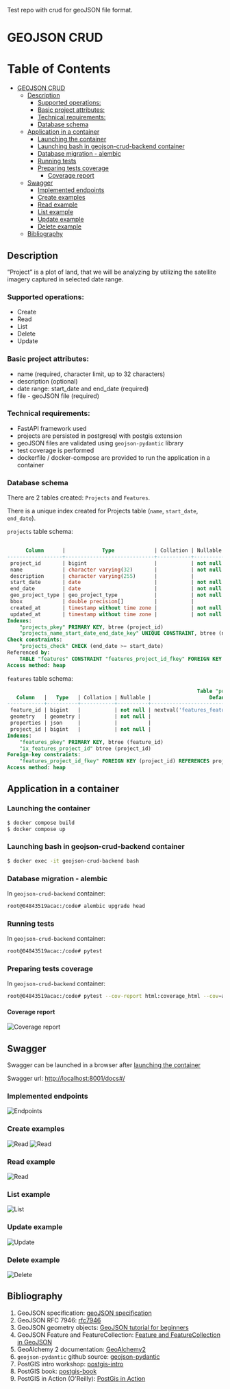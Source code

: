Test repo with crud for geoJSON file format.

# GEOJSON CRUD

Table of Contents
=================

* [GEOJSON CRUD](#geojson-crud)
  * [Description](#description)
    * [Supported operations:](#supported-operations)
    * [Basic project attributes:](#basic-project-attributes)
    * [Technical requirements:](#technical-requirements)
    * [Database schema](#database-schema)
  * [Application in a container](#application-in-a-container)
    * [Launching the container](#launching-the-container)
    * [Launching bash in geojson\-crud\-backend container](#launching-bash-in-geojson-crud-backend-container)
    * [Database migration \- alembic](#database-migration---alembic)
    * [Running tests](#running-tests)
    * [Preparing tests coverage](#preparing-tests-coverage)
      * [Coverage report](#coverage-report)
  * [Swagger](#swagger)
    * [Implemented endpoints](#implemented-endpoints)
    * [Create examples](#create-examples)
    * [Read example](#read-example)
    * [List example](#list-example)
    * [Update example](#update-example)
    * [Delete example](#delete-example)
  * [Bibliography](#bibliography)

## Description

“Project” is a plot of land, that we will be analyzing
by utilizing the satellite imagery captured in selected date range.

### Supported operations:

* Create
* Read
* List
* Delete
* Update

### Basic project attributes:

* name (required, character limit, up to 32 characters)
* description (optional)
* date range: start_date and end_date (required)
* file - geoJSON file (required)

### Technical requirements:

* FastAPI framework used
* projects are persisted in postgresql with postgis extension
* geoJSON files are validated using `geojson-pydantic` library
* test coverage is performed
* dockerfile / docker-compose are provided to run the application in a container

### Database schema

There are 2 tables created: `Projects` and `Features`.

There is a unique index created for Projects table (`name`, `start_date`, `end_date`).

`projects` table schema:
```sql
                                                                          Table "public.projects"
      Column      |            Type             | Collation | Nullable |                   Default                    | Storage  | Compression | Stats target | Description
------------------+-----------------------------+-----------+----------+----------------------------------------------+----------+-------------+--------------+-------------
 project_id       | bigint                      |           | not null | nextval('projects_project_id_seq'::regclass) | plain    |             |              |
 name             | character varying(32)       |           | not null |                                              | extended |             |              |
 description      | character varying(255)      |           |          |                                              | extended |             |              |
 start_date       | date                        |           | not null |                                              | plain    |             |              |
 end_date         | date                        |           | not null |                                              | plain    |             |              |
 geo_project_type | geo_project_type            |           | not null |                                              | plain    |             |              |
 bbox             | double precision[]          |           |          |                                              | extended |             |              |
 created_at       | timestamp without time zone |           | not null | now()                                        | plain    |             |              |
 updated_at       | timestamp without time zone |           | not null | now()                                        | plain    |             |              |
Indexes:
    "projects_pkey" PRIMARY KEY, btree (project_id)
    "projects_name_start_date_end_date_key" UNIQUE CONSTRAINT, btree (name, start_date, end_date)
Check constraints:
    "projects_check" CHECK (end_date >= start_date)
Referenced by:
    TABLE "features" CONSTRAINT "features_project_id_fkey" FOREIGN KEY (project_id) REFERENCES projects(project_id) ON DELETE CASCADE
Access method: heap
```

`features` table schema:
```sql
                                                              Table "public.features"
   Column   |   Type   | Collation | Nullable |                   Default                    | Storage  | Compression | Stats target | Description
------------+----------+-----------+----------+----------------------------------------------+----------+-------------+--------------+-------------
 feature_id | bigint   |           | not null | nextval('features_feature_id_seq'::regclass) | plain    |             |              |
 geometry   | geometry |           | not null |                                              | main     |             |              |
 properties | json     |           |          |                                              | extended |             |              |
 project_id | bigint   |           | not null |                                              | plain    |             |              |
Indexes:
    "features_pkey" PRIMARY KEY, btree (feature_id)
    "ix_features_project_id" btree (project_id)
Foreign-key constraints:
    "features_project_id_fkey" FOREIGN KEY (project_id) REFERENCES projects(project_id) ON DELETE CASCADE
Access method: heap
```

## Application in a container

### Launching the container

```bash
$ docker compose build
$ docker compose up
```

### Launching bash in geojson-crud-backend container

```bash
$ docker exec -it geojson-crud-backend bash
```

### Database migration - alembic

In `geojson-crud-backend` container:
```bash
root@04843519acac:/code# alembic upgrade head
```

### Running tests

In `geojson-crud-backend` container:
```bash
root@04843519acac:/code# pytest
```

### Preparing tests coverage

In `geojson-crud-backend` container:
```bash
root@04843519acac:/code# pytest --cov-report html:coverage_html --cov=app tests/
```

#### Coverage report

![Coverage report](screenshots/coverage_report.png)

## Swagger

Swagger can be launched in a browser after [launching the container](#launching-the-container)

Swagger url: [http://localhost:8001/docs#/](http://localhost:8001/docs#/)

### Implemented endpoints

![Endpoints](screenshots/endpoints.png)

### Create examples

![Read](screenshots/create_feature.png)
![Read](screenshots/create_feature_collection.png)

### Read example

![Read](screenshots/read.png)

### List example

![List](screenshots/list.png)

### Update example

![Update](screenshots/update.png)

### Delete example

![Delete](screenshots/delete.png)

## Bibliography

1. GeoJSON specification: [geoJSON specification](https://stevage.github.io/geojson-spec/)
2. GeoJSON RFC 7946: [rfc7946](https://datatracker.ietf.org/doc/html/rfc7946)
3. GeoJSON geometry objects: [GeoJSON tutorial for beginners](https://medium.com/@dmitry.sobolevsky/geojson-tutorial-for-beginners-ce810d3ff169)
4. GeoJSON Feature and FeatureCollection: [Feature and FeatureCollection in GeoJSON](https://medium.com/@dmitry.sobolevsky/feature-and-featurecollection-in-geojson-f36ec38ebdb1)
5. GeoAlchemy 2 documentation: [GeoAlchemy2](https://geoalchemy-2.readthedocs.io/en/latest/index.html)
6. `geojson-pydantic` github source: [geojson-pydantic](https://github.com/developmentseed/geojson-pydantic/tree/main)
7. PostGIS intro workshop: [postgis-intro](https://postgis.net/workshops/postgis-intro/)
8. PostGIS book: [postgis-book](https://postgis.gishub.org/chapters/intro.html)
9. PostGIS in Action (O'Reilly): [PostGis in Action](https://learning.oreilly.com/library/view/postgis-in-action/9781617296697/)

